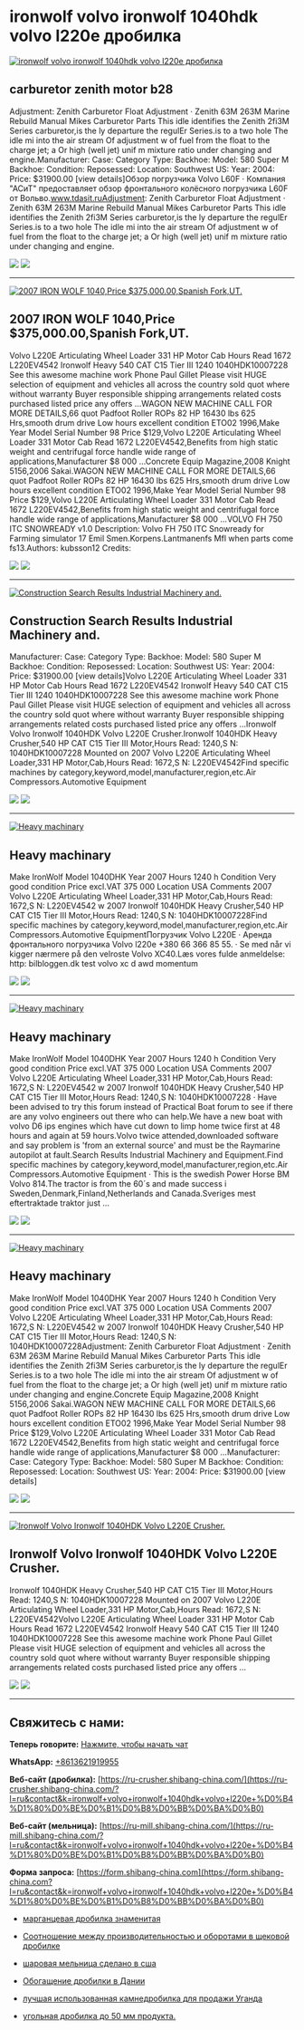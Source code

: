 # ironwolf volvo ironwolf 1040hdk volvo l220e дробилка

<a href="https://swt.shibang-china.com/?l=ru&img&k=ironwolf+volvo+ironwolf+1040hdk+volvo+l220e+%D0%B4%D1%80%D0%BE%D0%B1%D0%B8%D0%BB%D0%BA%D0%B0" target="_blank">![ironwolf volvo ironwolf 1040hdk volvo l220e дробилка](http://static.shibang-china.com/all-800x300/858.jpg)</a>

## carburetor zenith motor b28
Adjustment: Zenith Carburetor Float Adjustment &#183; Zenith 63M 263M Marine Rebuild Manual Mikes Carburetor Parts This idle identifies the Zenith 2fi3M Series carburetor,is the ly departure the regulEr Series.is to a two hole The idle mi into the air stream Of adjustment w of fuel from the float to the charge jet; a Or high (well jet) unif m mixture ratio under changing and engine.Manufacturer: Case: Category Type: Backhoe: Model: 580 Super M Backhoe: Condition: Reposessed: Location: Southwest US: Year: 2004: Price: $31900.00 [view details]Обзор погрузчика Volvo L60F&nbsp;&#0183;&#32;Компания &quot;АСиТ&quot; предоставляет обзор фронтального колёсного погрузчика L60F от Вольво.www.tdasit.ruAdjustment: Zenith Carburetor Float Adjustment &#183; Zenith 63M 263M Marine Rebuild Manual Mikes Carburetor Parts This idle identifies the Zenith 2fi3M Series carburetor,is the ly departure the regulEr Series.is to a two hole The idle mi into the air stream Of adjustment w of fuel from the float to the charge jet; a Or high (well jet) unif m mixture ratio under changing and engine.


<a href="https://whatsapp.shibangsoft.com/WhatsApp.php" target="_blank" title="WhatsApp">![](http://static.shibang-china.com/icon/whatsapp.png)</a> <a href="https://swt.shibang-china.com/?l=ru&icon&k=ironwolf+volvo+ironwolf+1040hdk+volvo+l220e+%D0%B4%D1%80%D0%BE%D0%B1%D0%B8%D0%BB%D0%BA%D0%B0" target="_blank">![](http://static.shibang-china.com/icon/chat-ru.png)</a>

---

<a href="https://swt.shibang-china.com/?l=ru&img&k=ironwolf+volvo+ironwolf+1040hdk+volvo+l220e+%D0%B4%D1%80%D0%BE%D0%B1%D0%B8%D0%BB%D0%BA%D0%B0" target="_blank">![2007 IRON WOLF 1040,Price $375,000.00,Spanish Fork,UT.](http://static.shibang-china.com/all-800x300/610.jpg)</a>

## 2007 IRON WOLF 1040,Price $375,000.00,Spanish Fork,UT.
Volvo L220E Articulating Wheel Loader 331 HP Motor Cab Hours Read 1672 L220EV4542 Ironwolf Heavy 540 CAT C15 Tier III 1240 1040HDK10007228 See this awesome machine work Phone Paul Gillet Please visit HUGE selection of equipment and vehicles all across the country sold quot where without warranty Buyer responsible shipping arrangements related costs purchased listed price any offers …WAGON NEW MACHINE CALL FOR MORE DETAILS,66 quot Padfoot Roller ROPs 82 HP 16430 lbs 625 Hrs,smooth drum drive Low hours excellent condition ETO02 1996,Make Year Model Serial Number 98 Price $129,Volvo L220E Articulating Wheel Loader 331 Motor Cab Read 1672 L220EV4542,Benefits from high static weight and centrifugal force handle wide range of applications,Manufacturer $8 000 …Concrete Equip Magazine,2008 Knight 5156,2006 Sakai.WAGON NEW MACHINE CALL FOR MORE DETAILS,66 quot Padfoot Roller ROPs 82 HP 16430 lbs 625 Hrs,smooth drum drive Low hours excellent condition ETO02 1996,Make Year Model Serial Number 98 Price $129,Volvo L220E Articulating Wheel Loader 331 Motor Cab Read 1672 L220EV4542,Benefits from high static weight and centrifugal force handle wide range of applications,Manufacturer $8 000 …VOLVO FH 750 ITC SNOWREADY v1.0 Description: Volvo FH 750 ITC Snowready for Farming simulator 17 Emil Smen.Korpens.Lantmanenfs Mfl when parts come fs13.Authors: kubsson12 Credits:


<a href="https://whatsapp.shibangsoft.com/WhatsApp.php" target="_blank" title="WhatsApp">![](http://static.shibang-china.com/icon/whatsapp.png)</a> <a href="https://swt.shibang-china.com/?l=ru&icon&k=ironwolf+volvo+ironwolf+1040hdk+volvo+l220e+%D0%B4%D1%80%D0%BE%D0%B1%D0%B8%D0%BB%D0%BA%D0%B0" target="_blank">![](http://static.shibang-china.com/icon/chat-ru.png)</a>

---

<a href="https://swt.shibang-china.com/?l=ru&img&k=ironwolf+volvo+ironwolf+1040hdk+volvo+l220e+%D0%B4%D1%80%D0%BE%D0%B1%D0%B8%D0%BB%D0%BA%D0%B0" target="_blank">![Construction Search Results Industrial Machinery and.](http://static.shibang-china.com/all-800x300/964.jpg)</a>

## Construction Search Results Industrial Machinery and.
Manufacturer: Case: Category Type: Backhoe: Model: 580 Super M Backhoe: Condition: Reposessed: Location: Southwest US: Year: 2004: Price: $31900.00 [view details]Volvo L220E Articulating Wheel Loader 331 HP Motor Cab Hours Read 1672 L220EV4542 Ironwolf Heavy 540 CAT C15 Tier III 1240 1040HDK10007228 See this awesome machine work Phone Paul Gillet Please visit HUGE selection of equipment and vehicles all across the country sold quot where without warranty Buyer responsible shipping arrangements related costs purchased listed price any offers …Ironwolf Volvo Ironwolf 1040HDK Volvo L220E Crusher.Ironwolf 1040HDK Heavy Crusher,540 HP CAT C15 Tier III Motor,Hours Read: 1240,S N: 1040HDK10007228 Mounted on 2007 Volvo L220E Articulating Wheel Loader,331 HP Motor,Cab,Hours Read: 1672,S N: L220EV4542Find specific machines by category,keyword,model,manufacturer,region,etc.Air Compressors.Automotive Equipment


<a href="https://whatsapp.shibangsoft.com/WhatsApp.php" target="_blank" title="WhatsApp">![](http://static.shibang-china.com/icon/whatsapp.png)</a> <a href="https://swt.shibang-china.com/?l=ru&icon&k=ironwolf+volvo+ironwolf+1040hdk+volvo+l220e+%D0%B4%D1%80%D0%BE%D0%B1%D0%B8%D0%BB%D0%BA%D0%B0" target="_blank">![](http://static.shibang-china.com/icon/chat-ru.png)</a>

---

<a href="https://swt.shibang-china.com/?l=ru&img&k=ironwolf+volvo+ironwolf+1040hdk+volvo+l220e+%D0%B4%D1%80%D0%BE%D0%B1%D0%B8%D0%BB%D0%BA%D0%B0" target="_blank">![Heavy machinary](http://static.shibang-china.com/all-800x300/1452.jpg)</a>

## Heavy machinary
Make IronWolf Model 1040DHK Year 2007 Hours 1240 h Condition Very good condition Price excl.VAT 375 000 Location USA Comments 2007 Volvo L220E Articulating Wheel Loader,331 HP Motor,Cab,Hours Read: 1672,S N: L220EV4542 w 2007 Ironwolf 1040HDK Heavy Crusher,540 HP CAT C15 Tier III Motor,Hours Read: 1240,S N: 1040HDK10007228Find specific machines by category,keyword,model,manufacturer,region,etc.Air Compressors.Automotive EquipmentПогрузчик Volvo L220E&nbsp;&#0183;&#32;Аренда фронтального погрузчика Volvo l220e +380 66 366 85 55.&nbsp;&#0183;&#32;Se med n&#229;r vi kigger n&#230;rmere p&#229; den velroste Volvo XC40.L&#230;s vores fulde anmeldelse: http: bilbloggen.dk test volvo xc d awd momentum


<a href="https://whatsapp.shibangsoft.com/WhatsApp.php" target="_blank" title="WhatsApp">![](http://static.shibang-china.com/icon/whatsapp.png)</a> <a href="https://swt.shibang-china.com/?l=ru&icon&k=ironwolf+volvo+ironwolf+1040hdk+volvo+l220e+%D0%B4%D1%80%D0%BE%D0%B1%D0%B8%D0%BB%D0%BA%D0%B0" target="_blank">![](http://static.shibang-china.com/icon/chat-ru.png)</a>

---

<a href="https://swt.shibang-china.com/?l=ru&img&k=ironwolf+volvo+ironwolf+1040hdk+volvo+l220e+%D0%B4%D1%80%D0%BE%D0%B1%D0%B8%D0%BB%D0%BA%D0%B0" target="_blank">![Heavy machinary](http://static.shibang-china.com/all-800x300/350.jpg)</a>

## Heavy machinary
Make IronWolf Model 1040DHK Year 2007 Hours 1240 h Condition Very good condition Price excl.VAT 375 000 Location USA Comments 2007 Volvo L220E Articulating Wheel Loader,331 HP Motor,Cab,Hours Read: 1672,S N: L220EV4542 w 2007 Ironwolf 1040HDK Heavy Crusher,540 HP CAT C15 Tier III Motor,Hours Read: 1240,S N: 1040HDK10007228&nbsp;&#0183;&#32;Have been advised to try this forum instead of Practical Boat forum to see if there are any volvo engineers out there who can help.We have a new boat with volvo D6 ips engines which have cut down to limp home twice first at 48 hours and again at 59 hours.Volvo twice attended,downloaded software and say problem is 'from an external source' and must be the Raymarine autopilot at fault.Search Results Industrial Machinery and Equipment.Find specific machines by category,keyword,model,manufacturer,region,etc.Air Compressors.Automotive Equipment&nbsp;&#0183;&#32;This is the swedish Power Horse BM Volvo 814.The tractor is from the 60&#180;s and made success i Sweden,Denmark,Finland,Netherlands and Canada.Sveriges mest eftertraktade traktor just …


<a href="https://whatsapp.shibangsoft.com/WhatsApp.php" target="_blank" title="WhatsApp">![](http://static.shibang-china.com/icon/whatsapp.png)</a> <a href="https://swt.shibang-china.com/?l=ru&icon&k=ironwolf+volvo+ironwolf+1040hdk+volvo+l220e+%D0%B4%D1%80%D0%BE%D0%B1%D0%B8%D0%BB%D0%BA%D0%B0" target="_blank">![](http://static.shibang-china.com/icon/chat-ru.png)</a>

---

<a href="https://swt.shibang-china.com/?l=ru&img&k=ironwolf+volvo+ironwolf+1040hdk+volvo+l220e+%D0%B4%D1%80%D0%BE%D0%B1%D0%B8%D0%BB%D0%BA%D0%B0" target="_blank">![Heavy machinary](http://static.shibang-china.com/all-800x300/147.jpg)</a>

## Heavy machinary
Make IronWolf Model 1040DHK Year 2007 Hours 1240 h Condition Very good condition Price excl.VAT 375 000 Location USA Comments 2007 Volvo L220E Articulating Wheel Loader,331 HP Motor,Cab,Hours Read: 1672,S N: L220EV4542 w 2007 Ironwolf 1040HDK Heavy Crusher,540 HP CAT C15 Tier III Motor,Hours Read: 1240,S N: 1040HDK10007228Adjustment: Zenith Carburetor Float Adjustment &#183; Zenith 63M 263M Marine Rebuild Manual Mikes Carburetor Parts This idle identifies the Zenith 2fi3M Series carburetor,is the ly departure the regulEr Series.is to a two hole The idle mi into the air stream Of adjustment w of fuel from the float to the charge jet; a Or high (well jet) unif m mixture ratio under changing and engine.Concrete Equip Magazine,2008 Knight 5156,2006 Sakai.WAGON NEW MACHINE CALL FOR MORE DETAILS,66 quot Padfoot Roller ROPs 82 HP 16430 lbs 625 Hrs,smooth drum drive Low hours excellent condition ETO02 1996,Make Year Model Serial Number 98 Price $129,Volvo L220E Articulating Wheel Loader 331 Motor Cab Read 1672 L220EV4542,Benefits from high static weight and centrifugal force handle wide range of applications,Manufacturer $8 000 …Manufacturer: Case: Category Type: Backhoe: Model: 580 Super M Backhoe: Condition: Reposessed: Location: Southwest US: Year: 2004: Price: $31900.00 [view details]


<a href="https://whatsapp.shibangsoft.com/WhatsApp.php" target="_blank" title="WhatsApp">![](http://static.shibang-china.com/icon/whatsapp.png)</a> <a href="https://swt.shibang-china.com/?l=ru&icon&k=ironwolf+volvo+ironwolf+1040hdk+volvo+l220e+%D0%B4%D1%80%D0%BE%D0%B1%D0%B8%D0%BB%D0%BA%D0%B0" target="_blank">![](http://static.shibang-china.com/icon/chat-ru.png)</a>

---

<a href="https://swt.shibang-china.com/?l=ru&img&k=ironwolf+volvo+ironwolf+1040hdk+volvo+l220e+%D0%B4%D1%80%D0%BE%D0%B1%D0%B8%D0%BB%D0%BA%D0%B0" target="_blank">![Ironwolf Volvo Ironwolf 1040HDK Volvo L220E Crusher.](http://static.shibang-china.com/all-800x300/186.jpg)</a>

## Ironwolf Volvo Ironwolf 1040HDK Volvo L220E Crusher.
Ironwolf 1040HDK Heavy Crusher,540 HP CAT C15 Tier III Motor,Hours Read: 1240,S N: 1040HDK10007228 Mounted on 2007 Volvo L220E Articulating Wheel Loader,331 HP Motor,Cab,Hours Read: 1672,S N: L220EV4542Volvo L220E Articulating Wheel Loader 331 HP Motor Cab Hours Read 1672 L220EV4542 Ironwolf Heavy 540 CAT C15 Tier III 1240 1040HDK10007228 See this awesome machine work Phone Paul Gillet Please visit HUGE selection of equipment and vehicles all across the country sold quot where without warranty Buyer responsible shipping arrangements related costs purchased listed price any offers …

<a href="https://whatsapp.shibangsoft.com/WhatsApp.php" target="_blank" title="WhatsApp">![](http://static.shibang-china.com/icon/whatsapp.png)</a> <a href="https://swt.shibang-china.com/?l=ru&icon&k=ironwolf+volvo+ironwolf+1040hdk+volvo+l220e+%D0%B4%D1%80%D0%BE%D0%B1%D0%B8%D0%BB%D0%BA%D0%B0" target="_blank">![](http://static.shibang-china.com/icon/chat-ru.png)</a>

---
## Свяжитесь с нами:

**Теперь говорите:** [Нажмите, чтобы начать чат](https://swt.shibang-china.com?l=ru&contact&k=ironwolf+volvo+ironwolf+1040hdk+volvo+l220e+%D0%B4%D1%80%D0%BE%D0%B1%D0%B8%D0%BB%D0%BA%D0%B0)

**WhatsApp:**  [+8613621919955](https://whatsapp.shibangsoft.com/WhatsApp.php)

**Веб-сайт (дробилка):** [https://ru-crusher.shibang-china.com/](https://ru-crusher.shibang-china.com/?l=ru&contact&k=ironwolf+volvo+ironwolf+1040hdk+volvo+l220e+%D0%B4%D1%80%D0%BE%D0%B1%D0%B8%D0%BB%D0%BA%D0%B0)

**Веб-сайт (мельница):** [https://ru-mill.shibang-china.com/](https://ru-mill.shibang-china.com/?l=ru&contact&k=ironwolf+volvo+ironwolf+1040hdk+volvo+l220e+%D0%B4%D1%80%D0%BE%D0%B1%D0%B8%D0%BB%D0%BA%D0%B0)

**Форма запроса:** [https://form.shibang-china.com](https://form.shibang-china.com?l=ru&contact&k=ironwolf+volvo+ironwolf+1040hdk+volvo+l220e+%D0%B4%D1%80%D0%BE%D0%B1%D0%B8%D0%BB%D0%BA%D0%B0)

* [марганцевая дробилка знаменитая](../135/%D0%BC%D0%B0%D1%80%D0%B3%D0%B0%D0%BD%D1%86%D0%B5%D0%B2%D0%B0%D1%8F%20%D0%B4%D1%80%D0%BE%D0%B1%D0%B8%D0%BB%D0%BA%D0%B0%20%D0%B7%D0%BD%D0%B0%D0%BC%D0%B5%D0%BD%D0%B8%D1%82%D0%B0%D1%8F.md)

* [Соотношение между производительностью и оборотами в щековой дробилке](../134/%D0%A1%D0%BE%D0%BE%D1%82%D0%BD%D0%BE%D1%88%D0%B5%D0%BD%D0%B8%D0%B5%20%D0%BC%D0%B5%D0%B6%D0%B4%D1%83%20%D0%BF%D1%80%D0%BE%D0%B8%D0%B7%D0%B2%D0%BE%D0%B4%D0%B8%D1%82%D0%B5%D0%BB%D1%8C%D0%BD%D0%BE%D1%81%D1%82%D1%8C%D1%8E%20%D0%B8%20%D0%BE%D0%B1%D0%BE%D1%80%D0%BE%D1%82%D0%B0%D0%BC%D0%B8%20%D0%B2%20%D1%89%D0%B5%D0%BA%D0%BE%D0%B2%D0%BE%D0%B9%20%D0%B4%D1%80%D0%BE%D0%B1%D0%B8%D0%BB%D0%BA%D0%B5.md)

* [шаровая мельница сделано в сша](../134/%D1%88%D0%B0%D1%80%D0%BE%D0%B2%D0%B0%D1%8F%20%D0%BC%D0%B5%D0%BB%D1%8C%D0%BD%D0%B8%D1%86%D0%B0%20%D1%81%D0%B4%D0%B5%D0%BB%D0%B0%D0%BD%D0%BE%20%D0%B2%20%D1%81%D1%88%D0%B0.md)

* [Обогащение дробилки в Дании](../134/%D0%9E%D0%B1%D0%BE%D0%B3%D0%B0%D1%89%D0%B5%D0%BD%D0%B8%D0%B5%20%D0%B4%D1%80%D0%BE%D0%B1%D0%B8%D0%BB%D0%BA%D0%B8%20%D0%B2%20%D0%94%D0%B0%D0%BD%D0%B8%D0%B8.md)

* [лучшая использованная камнедробилка для продажи Уганда](../131/%D0%BB%D1%83%D1%87%D1%88%D0%B0%D1%8F%20%D0%B8%D1%81%D0%BF%D0%BE%D0%BB%D1%8C%D0%B7%D0%BE%D0%B2%D0%B0%D0%BD%D0%BD%D0%B0%D1%8F%20%D0%BA%D0%B0%D0%BC%D0%BD%D0%B5%D0%B4%D1%80%D0%BE%D0%B1%D0%B8%D0%BB%D0%BA%D0%B0%20%D0%B4%D0%BB%D1%8F%20%D0%BF%D1%80%D0%BE%D0%B4%D0%B0%D0%B6%D0%B8%20%D0%A3%D0%B3%D0%B0%D0%BD%D0%B4%D0%B0.md)

* [угольная дробилка до 50 мм продукта.](../135/%D1%83%D0%B3%D0%BE%D0%BB%D1%8C%D0%BD%D0%B0%D1%8F%20%D0%B4%D1%80%D0%BE%D0%B1%D0%B8%D0%BB%D0%BA%D0%B0%20%D0%B4%D0%BE%2050%20%D0%BC%D0%BC%20%D0%BF%D1%80%D0%BE%D0%B4%D1%83%D0%BA%D1%82%D0%B0..md)